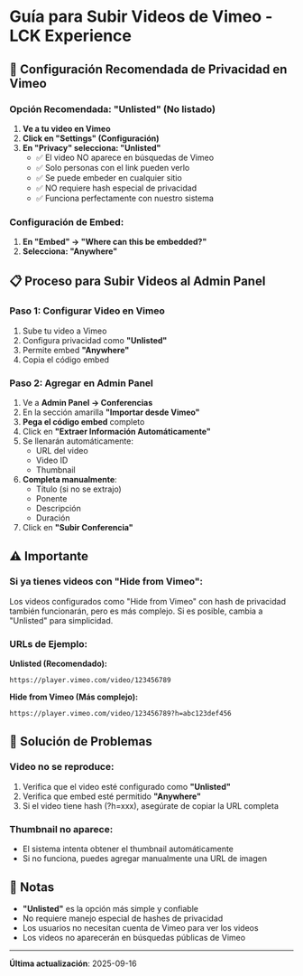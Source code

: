 # Guía para Subir Videos de Vimeo - LCK Experience

## 🎥 Configuración Recomendada de Privacidad en Vimeo

### Opción Recomendada: **"Unlisted"** (No listado)

1. **Ve a tu video en Vimeo**
2. **Click en "Settings" (Configuración)**
3. **En "Privacy" selecciona: "Unlisted"**
   - ✅ El video NO aparece en búsquedas de Vimeo
   - ✅ Solo personas con el link pueden verlo
   - ✅ Se puede embeder en cualquier sitio
   - ✅ NO requiere hash especial de privacidad
   - ✅ Funciona perfectamente con nuestro sistema

### Configuración de Embed:
1. **En "Embed" → "Where can this be embedded?"**
2. **Selecciona: "Anywhere"**

## 📋 Proceso para Subir Videos al Admin Panel

### Paso 1: Configurar Video en Vimeo
1. Sube tu video a Vimeo
2. Configura privacidad como **"Unlisted"**
3. Permite embed **"Anywhere"**
4. Copia el código embed

### Paso 2: Agregar en Admin Panel
1. Ve a **Admin Panel → Conferencias**
2. En la sección amarilla **"Importar desde Vimeo"**
3. **Pega el código embed** completo
4. Click en **"Extraer Información Automáticamente"**
5. Se llenarán automáticamente:
   - URL del video
   - Video ID
   - Thumbnail
6. **Completa manualmente**:
   - Título (si no se extrajo)
   - Ponente
   - Descripción
   - Duración
7. Click en **"Subir Conferencia"**

## ⚠️ Importante

### Si ya tienes videos con "Hide from Vimeo":
Los videos configurados como "Hide from Vimeo" con hash de privacidad también funcionarán, pero es más complejo. Si es posible, cambia a "Unlisted" para simplicidad.

### URLs de Ejemplo:

**Unlisted (Recomendado):**
```
https://player.vimeo.com/video/123456789
```

**Hide from Vimeo (Más complejo):**
```
https://player.vimeo.com/video/123456789?h=abc123def456
```

## 🔧 Solución de Problemas

### Video no se reproduce:
1. Verifica que el video esté configurado como **"Unlisted"**
2. Verifica que embed esté permitido **"Anywhere"**
3. Si el video tiene hash (?h=xxx), asegúrate de copiar la URL completa

### Thumbnail no aparece:
- El sistema intenta obtener el thumbnail automáticamente
- Si no funciona, puedes agregar manualmente una URL de imagen

## 📝 Notas

- **"Unlisted"** es la opción más simple y confiable
- No requiere manejo especial de hashes de privacidad
- Los usuarios no necesitan cuenta de Vimeo para ver los videos
- Los videos no aparecerán en búsquedas públicas de Vimeo

---

**Última actualización**: 2025-09-16